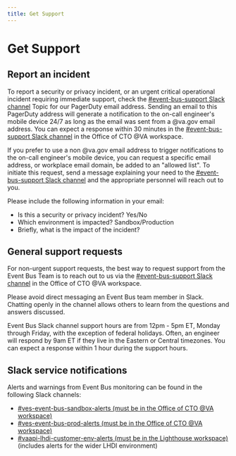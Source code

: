 ```yaml
---
title: Get Support
---
```


# Get Support

## Report an incident

To report a security or privacy incident, or an urgent critical operational incident requiring immediate support, check the [#event-bus-support Slack channel][slack-#event-bus-support] Topic for our PagerDuty email address. Sending an email to this PagerDuty address will generate a notification to the on-call engineer's mobile device 24/7 as long as the email was sent from a @va.gov email address.  You can expect a response within 30 minutes in the [#event-bus-support Slack channel][slack-#event-bus-support] in the Office of CTO @VA workspace.

If you prefer to use a non @va.gov email address to trigger notifications to the on-call engineer's mobile device, you can request a specific email address, or workplace email domain, be added to an "allowed list". To initiate this request, send a message explaining your need to the [#event-bus-support Slack channel][slack-#event-bus-support] and the appropriate personnel will reach out to you.

Please include the following information in your email:

* Is this a security or privacy incident? Yes/No
* Which environment is impacted? Sandbox/Production
* Briefly, what is the impact of the incident?

## General support requests

For non-urgent support requests, the best way to request support from the Event Bus Team is to reach out to us via the [#event-bus-support Slack channel][slack-#event-bus-support] in the Office of CTO @VA workspace.

Please avoid direct messaging an Event Bus team member in Slack. Chatting openly in the channel allows others to learn from the questions and answers discussed.

Event Bus Slack channel support hours are from 12pm - 5pm ET, Monday through Friday, with the exception of federal holidays. Often, an engineer will respond by 9am ET if they live in the Eastern or Central timezones. You can expect a response within 1 hour during the support hours.


## Slack service notifications

Alerts and warnings from Event Bus monitoring can be found in the following Slack channels:


* [#ves-event-bus-sandbox-alerts (must be in the Office of CTO @VA workspace)][slack-#ves-event-bus-sandbox-alerts]
* [#ves-event-bus-prod-alerts (must be in the Office of CTO @VA workspace)][slack-#ves-event-bus-prod-alerts]
* [#vaapi-lhdi-customer-env-alerts (must be in the Lighthouse workspace)][slack-#vaapi-lhdi-customer-env-alerts] (includes alerts for the wider LHDI environment)

<!-- links -->
[slack-#event-bus-support]: https://dsva.slack.com/archives/C074VK55M9P
[slack-#ves-event-bus-sandbox-alerts]: https://dsva.slack.com/archives/C07177SEPH9
[slack-#ves-event-bus-prod-alerts]: https://dsva.slack.com/archives/C06N7QKMQN4
[slack-#vaapi-lhdi-customer-env-alerts]: https://lighthouseva.slack.com/archives/C05RZUP7H6D
